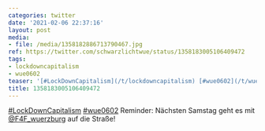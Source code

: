 ```yaml
---
categories: twitter
date: '2021-02-06 22:37:16'
layout: post
media:
- file: /media/1358182886713790467.jpg
ref: https://twitter.com/schwarzlichtwue/status/1358183005106409472
tags:
- lockdowncapitalism
- wue0602
teaser: '[#LockDownCapitalism](/t/lockdowncapitalism) [#wue0602](/t/wue0602) '
title: 1358183005106409472
---
```

[#LockDownCapitalism](/t/lockdowncapitalism) [#wue0602](/t/wue0602) 
Reminder: Nächsten Samstag geht es mit [@F4F_wuerzburg](https://twitter.com/F4F_wuerzburg) auf die Straße!